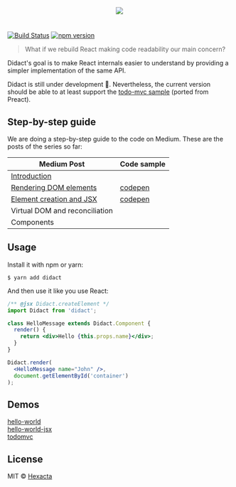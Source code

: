 <p align="center"><img src="https://cloud.githubusercontent.com/assets/1911623/25565381/339d8c36-2d9c-11e7-89ae-8f6c32adf35f.png"></p>

#
[![Build Status](https://travis-ci.org/hexacta/didact.svg?branch=master)](https://travis-ci.org/hexacta/didact) [![npm version](https://img.shields.io/npm/v/didact.svg?style=flat)](https://www.npmjs.com/package/didact)


> What if we rebuild React making code readability our main concern?  

Didact's goal is to make React internals easier to understand by providing a simpler implementation of the same API. 

Didact is still under development 🚧. Nevertheless, the current version should be able to at least support the [todo-mvc sample](https://github.com/hexacta/didact/tree/master/examples/todomvc) (ported from Preact).

## Step-by-step guide

We are doing a step-by-step guide to the code on Medium. These are the posts of the series so far:

| Medium Post | Code sample |
| --- | --- |
| [Introduction](https://engineering.hexacta.com/didact-learning-how-react-works-by-building-it-from-scratch-51007984e5c5) |  |
| [Rendering DOM elements](https://engineering.hexacta.com/didact-rendering-dom-elements-91c9aa08323b) | [codepen](https://codepen.io/pomber/pen/xddXwq?editors=0010) |
| [Element creation and JSX](https://engineering.hexacta.com/didact-rendering-dom-elements-91c9aa08323b) | [codepen](https://codepen.io/pomber/pen/xddXwq?editors=0010) |
| Virtual DOM and reconciliation |  |
| Components |  |

## Usage

Install it with npm or yarn:  

```
$ yarn add didact
```

And then use it like you use React:  

```jsx
/** @jsx Didact.createElement */
import Didact from 'didact';

class HelloMessage extends Didact.Component {
  render() {
    return <div>Hello {this.props.name}</div>;
  }
}

Didact.render(
  <HelloMessage name="John" />,
  document.getElementById('container')
);
```


## Demos
[hello-world](https://rawgit.com/hexacta/didact/master/examples/hello-world/index.html)  
[hello-world-jsx](https://rawgit.com/hexacta/didact/master/examples/hello-world-jsx/index.html)  
[todomvc](https://didact-todomvc.surge.sh)  

## License

MIT © [Hexacta](https://www.hexacta.com)
